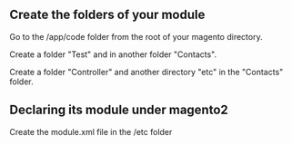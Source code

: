 ## Create the folders of your module

Go to the /app/code folder from the root of your magento directory.

Create a folder "Test" and in another folder "Contacts".

Create a folder "Controller" and another directory "etc" in the "Contacts" folder.

## Declaring its module under magento2

Create the module.xml file in the /etc folder



